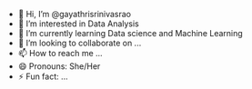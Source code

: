 - 👋 Hi, I’m @gayathrisrinivasrao
- 👀 I’m interested in Data Analysis
- 🌱 I’m currently learning Data science and Machine Learning
- 💞️ I’m looking to collaborate on ...
- 📫 How to reach me ...
- 😄 Pronouns: She/Her
- ⚡ Fun fact: ...

<!---
gayathrisrinivasrao/gayathrisrinivasrao is a ✨ special ✨ repository because its `README.md` (this file) appears on your GitHub profile.
You can click the Preview link to take a look at your changes.
--->
